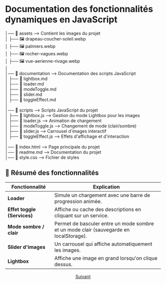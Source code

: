 # Documentation des fonctionnalités dynamiques en JavaScript

│── 📂 assets                                 --> Contient les images du projet  
│   ├── 🖼️ drapeau-coucher-soleil.webp  
│   ├── 🖼️ palmiers.webp  
│   ├── 🖼️ rocher-vagues.webp  
│   ├── 🖼️ vue-aerienne-rivage.webp  
│  
│── 📂 documentation                          -->  Documentation des scripts JavaScript  
│   ├── 📜 lightbox.md  
│   ├── 📜 loader.md  
│   ├── 📜 modeToggle.md  
│   ├── 📜 slider.md  
│   ├── 📜 toggleEffect.md  
│  
│── 📂 scripts                                --> Scripts JavaScript du projet  
│   ├── 📜 lightbox.js                        --> Gestion du mode Lightbox pour les images  
│   ├── 📜 loader.js                          --> Animation de chargement  
│   ├── 📜 modeToggle.js                      --> Changement de mode (clair/sombre)  
│   ├── 📜 slider.js                          --> Carrousel d'images interactif  
│   ├── 📜 toggleEffect.js                    -->  Effets d'affichage et d'interaction  
│  
│── 📝 index.html                             -->  Page principale du projet  
│── 📝 readme.md                              -->  Documentation du projet  
│── 🎨 style.css                              -->  Fichier de styles  


## 🎯 Résumé des fonctionnalités

| **Fonctionnalité**            | **Explication** |
|--------------------------------|---------------|
| **Loader**                     | Simule un chargement avec une barre de progression animée. |
| **Effet toggle (Services)**     | Affiche ou cache des descriptions en cliquant sur un service. |
| **Mode sombre / clair**         | Permet de basculer entre un mode sombre et un mode clair (sauvegarde en localStorage). |
| **Slider d'images**             | Un carrousel qui affiche automatiquement les images. |
| **Lightbox**                    | Affiche une image en grand lorsqu'on clique dessus. |

<p align="center">
  <a href="documentation/loader.md">Suivant</a>
</p>
